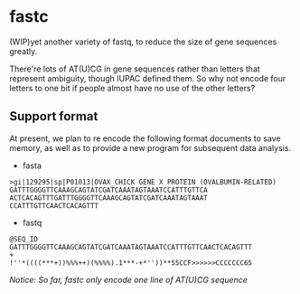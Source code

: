# fastc
(WIP)yet another variety of fastq, to reduce the size of gene sequences greatly.

There're lots of AT(U)CG in gene sequences rather than letters that represent ambiguity, though IUPAC defined them. So why not encode four letters to one bit if people almost have no use of the other letters?

## Support format
At present, we plan to re encode the following format documents to save memory, as well as to provide a new program for subsequent data analysis.

* fasta
```
>gi|129295|sp|P01013|OVAX_CHICK GENE X PROTEIN (OVALBUMIN-RELATED)
GATTTGGGGTTCAAAGCAGTATCGATCAAATAGTAAATCCATTTGTTCA
ACTCACAGTTTGATTTGGGGTTCAAAGCAGTATCGATCAAATAGTAAAT
CCATTTGTTCAACTCACAGTTT
```

* fastq
```
@SEQ_ID
GATTTGGGGTTCAAAGCAGTATCGATCAAATAGTAAATCCATTTGTTCAACTCACAGTTT
+
!''*((((***+))%%%++)(%%%%).1***-+*''))**55CCF>>>>>>CCCCCCC65
```

*Notice: So far, fastc only encode one line of AT(U)CG sequence*
